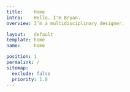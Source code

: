 ```yaml
---
title:    Home
intro:    Hello. I'm Bryan.
overview: I’m a multidisciplinary designer.

layout:   default
template: home
name:     home

position: 1
permalink: /
sitemap:
  exclude: false
  priority: 1.0
---
```

